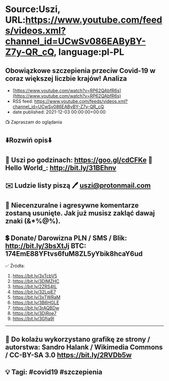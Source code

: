 # Source:Uszi, URL:https://www.youtube.com/feeds/videos.xml?channel_id=UCwSv086EAByBY-Z7y-QR_cQ, language:pl-PL

## Obowiązkowe szczepienia przeciw Covid-19 w coraz większej liczbie krajów! Analiza
 - [https://www.youtube.com/watch?v=RP62QAbfR6s](https://www.youtube.com/watch?v=RP62QAbfR6s)
 - RSS feed: https://www.youtube.com/feeds/videos.xml?channel_id=UCwSv086EAByBY-Z7y-QR_cQ
 - date published: 2021-12-03 00:00:00+00:00

📺 Zapraszam do oglądania

⬇️Rozwiń opis⬇️
------------------------------------------------------------
👀 Uszi po godzinach: https://goo.gl/cdCFKe
👀 Hello World_: http://bit.ly/31BEhnv
------------------------------------------------------------
✉️ Ludzie listy piszą 
🖊️ uszi@protonmail.com
------------------------------------------------------------
👺 Niecenzuralne i agresywne komentarze zostaną usunięte.  Jak już musisz zakląć dawaj znaki (&*%@%).
------------------------------------------------------------
💲 Donate/ Darowizna
PLN / SMS / Blik: http://bit.ly/3bsXtJj
BTC: 174EmE88YFtvs6fuM8ZL5yYbik8hcaY6ud
-------------------------------------------------------------
✅ Źródła:
1. https://bit.ly/3xTcbV5
2. https://bit.ly/3DlMZHC
3. https://bit.ly/2ZRS4tL
4. https://bit.ly/32LqjE7
5. https://bit.ly/3xTWRaM
6. https://bit.ly/3B6HGLE
7. https://bit.ly/3rAQBDw
8. https://bit.ly/3DjRoe7
9. https://bit.ly/3Gfia9I
---------------------------------------------------------------
🎴 Do kolażu wykorzystano grafikę ze strony / autorstwa: 
Sandro Halank / Wikimedia Commons / CC-BY-SA 3.0
https://bit.ly/2RVDb5w
---------------------------------------------------------------
💡 Tagi: #covid19 #szczepienia
--------------------------------------------------------------

